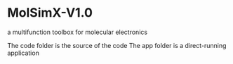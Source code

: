 # MolSimX-V1.0
a multifunction toolbox for molecular electronics

The code folder is the source of the code
The app folder is a direct-running application
